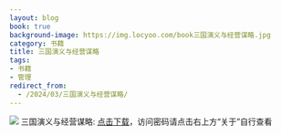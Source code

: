 ```yaml
---
layout: blog
book: true
background-image: https://img.locyoo.com/book三国演义与经营谋略.jpg
category: 书籍
title: 三国演义与经营谋略
tags:
- 书籍
- 管理
redirect_from:
  - /2024/03/三国演义与经营谋略/
---
```

![](https://img.locyoo.com/book三国演义与经营谋略.jpg)
三国演义与经营谋略: <a name = "ref1" href="https://url18.ctfile.com/f/50983618-1225827496-a8270f?p=3619">点击下载</a>，访问密码请点击右上方“关于”自行查看